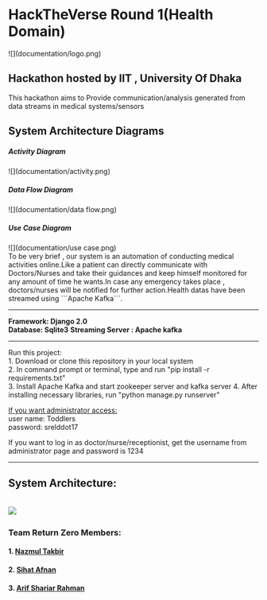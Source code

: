 <h1>HackTheVerse Round 1(Health Domain)</h1>
![](documentation/logo.png)

<h2> Hackathon hosted by IIT , University Of Dhaka </h2>

<p>This hackathon aims to Provide communication/analysis generated from data streams in medical systems/sensors 
<p>
<h2>System Architecture Diagrams </h2>
<h5>Activity Diagram</h5>
![](documentation/activity.png)
<br>
<h5>Data Flow Diagram</h5>
![](documentation/data flow.png)
<br>
<h5>Use Case Diagram</h5>
![](documentation/use case.png)
<br>
To be very brief , our system is an automation of conducting medical activities online.Like a patient can directly communicate with Doctors/Nurses and take their guidances and keep himself monitored for any amount of time he wants.In case any emergency takes place , doctors/nurses will be notified for further action.Health datas have been streamed using ```Apache Kafka```.

<hr>
<p> <b>Framework: Django 2.0</b><br>
    <b>Database: Sqlite3</b>
    <b>Streaming Server : Apache kafka</b>
</p>
<hr>
<p>
Run this project:<br>
1. Download or clone this repository in your local system<br>
2. In command prompt or terminal, type and run "pip install -r requirements.txt" <br>
3. Install Apache Kafka and start zookeeper server and kafka server
4. After installing necessary libraries, run "python manage.py runserver"
</p>
<p>
<u>If you want administrator access:</u><br>
 user name: Toddlers<br>
 password: srelddot17<br>
</p>
<p>
If you want to log in as doctor/nurse/receptionist, get the username from administrator page and password is 1234
</p>
<hr>
<h2>System Architecture: </h2><br>
<img src="static/img/HackNsu.png">
<br>
<h3>Team Return Zero Members: </h3>
<h4>1. <a href="https://github.com/NazmulTakbir">Nazmul Takbir</a></h4>
<h4>2. <a href="https://github.com/AfnanCSE98">Sihat Afnan </a></h4>
<h4>3. <a href="https://github.com/1705095">Arif Shariar Rahman </a></h4>

